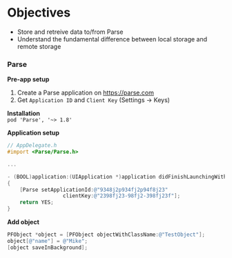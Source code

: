 # Objectives
* Store and retreive data to/from Parse
* Understand the fundamental difference between local storage and remote storage

### Parse

**Pre-app setup**  
1) Create a Parse application on https://parse.com
2) Get `Application ID` and `Client Key` (Settings -> Keys)

**Installation**   
`pod 'Parse', '~> 1.8'`

**Application setup**  
```objective-c
// AppDelegate.h
#import <Parse/Parse.h>

...

- (BOOL)application:(UIApplication *)application didFinishLaunchingWithOptions:(NSDictionary *)launchOptions
{
    [Parse setApplicationId:@"9348j2p934fj2p94f8j23"
                  clientKey:@"2398fj23-98fj2-398fj23f"];
    return YES;
}

```

**Add object**
```objective-c
PFObject *object = [PFObject objectWithClassName:@"TestObject"];
object[@"name"] = @"Mike";
[object saveInBackground];
```
